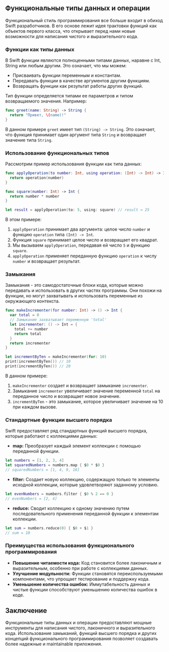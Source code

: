 ## Функциональные типы данных и операции

Функциональный стиль программирования все больше входит в обиход Swift разработчиков. В его основе лежит идея трактовки функций как объектов первого класса, что открывает перед нами новые возможности для написания чистого и выразительного кода. 

### Функции как типы данных

В Swift функции являются полноценными типами данных, наравне с Int, String или любым другим. Это означает, что мы можем:

* Присваивать функции переменным и константам.
* Передавать функции в качестве аргументов другим функциям.
* Возвращать функции как результат работы других функций.

Тип функции определяется типами ее параметров и типом возвращаемого значения. Например:

```swift
func greet(name: String) -> String {
  return "Привет, \(name)!"
}
```

В данном примере `greet` имеет тип `(String) -> String`. Это означает, что функция принимает один аргумент типа `String` и возвращает значение типа `String`.

### Использование функциональных типов

Рассмотрим пример использования функции как типа данных:

```swift
func applyOperation(to number: Int, using operation: (Int) -> Int) -> Int {
  return operation(number)
}

func square(number: Int) -> Int {
  return number * number
}

let result = applyOperation(to: 5, using: square) // result = 25
```

В этом примере:

1.  `applyOperation` принимает два аргумента: целое число `number` и функцию `operation` типа `(Int) -> Int`.
2.  Функция `square` принимает целое число и возвращает его квадрат.
3.  Мы вызываем `applyOperation`, передавая ей число `5` и функцию `square`.
4.  `applyOperation` применяет переданную функцию `operation` к числу `number` и возвращает результат.

### Замыкания

Замыкания - это самодостаточные блоки кода, которые можно передавать и использовать в других частях программы. Они похожи на функции, но могут захватывать и использовать переменные из окружающего контекста.

```swift
func makeIncrementer(for number: Int) -> () -> Int {
  var total = 0
  // Замыкание захватывает переменную 'total'
  let incrementer: () -> Int = {
    total += number
    return total
  }
  return incrementer
}

let incrementByTen = makeIncrementer(for: 10)
print(incrementByTen()) // 10
print(incrementByTen()) // 20
```

В данном примере:

1.  `makeIncrementer` создает и возвращает замыкание `incrementer`.
2.  Замыкание `incrementer` увеличивает значение переменной `total` на переданное число и возвращает новое значение.
3.  `incrementByTen` - это замыкание, которое увеличивает значение на 10 при каждом вызове.

### Стандартные функции высшего порядка

Swift предоставляет ряд стандартных функций высшего порядка, которые работают с коллекциями данных:

*   **map:** Преобразует каждый элемент коллекции с помощью переданной функции.

```swift
let numbers = [1, 2, 3, 4]
let squaredNumbers = numbers.map { $0 * $0 }
// squaredNumbers = [1, 4, 9, 16]
```

*   **filter:** Создает новую коллекцию, содержащую только те элементы исходной коллекции, которые удовлетворяют заданному условию.

```swift
let evenNumbers = numbers.filter { $0 % 2 == 0 }
// evenNumbers = [2, 4]
```

*   **reduce:** Сводит коллекцию к одному значению путем последовательного применения переданной функции к элементам коллекции.

```swift
let sum = numbers.reduce(0) { $0 + $1 }
// sum = 10
```

### Преимущества использования функционального программирования

*   **Повышение читаемости кода:** Код становится более лаконичным и выразительным, особенно при работе с коллекциями данных.
*   **Улучшение модульности:** Функции становятся переиспользуемыми компонентами, что упрощает тестирование и поддержку кода.
*   **Уменьшение количества ошибок:** Иммутабельность данных и чистые функции способствуют уменьшению количества ошибок в коде.

## Заключение

Функциональные типы данных и операции предоставляют мощные инструменты для написания чистого, лаконичного и выразительного кода. Использование замыканий, функций высшего порядка и других концепций функционального программирования позволяет создавать более надежные и maintainable приложения. 
